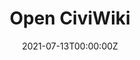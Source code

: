 ---
title: Open CiviWiki
summary: As the name CiviWiki implies, our core content will be contributed by volunteers on our Wiki. Our topic format is modular. The structure allows both a community of volunteers to collaborate on a single political issue and reserves space for dissenting opinions.
tags:
- apps
- nlp
- data science
- open-source
date: "2021-07-13T00:00:00Z"

# Optional external URL for project (replaces project detail page).
external_link: "https://civi.wiki/"

url_code: "https://github.com/CiviWiki/OpenCiviWiki"
url_pdf: ""
url_slides: ""
url_video: ""

# Slides (optional).
#   Associate this project with Markdown slides.
#   Simply enter your slide deck's filename without extension.
#   E.g. `slides = "example-slides"` references `content/slides/example-slides.md`.
#   Otherwise, set `slides = ""`.
slides: ""
---